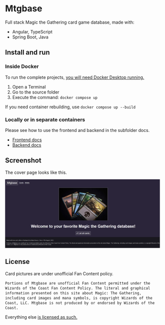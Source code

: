 # Mtgbase

Full stack Magic the Gathering card game database, made with:

- Angular, TypeScript
- Spring Boot, Java

## Install and run

### Inside Docker

To run the complete projects, [you will need Docker Desktop running.](https://www.docker.com/products/docker-desktop/)

1. Open a Terminal
1. Go to the source folder
1. Execute the command: `docker compose up`

If you need container rebuilding, use `docker compose up --build`

### Locally or in separate containers

Please see how to use the frontend and backend in the subfolder docs.

- [Frontend docs](frontend/README.md)
- [Backend docs](backend/README.md)

## Screenshot

The cover page looks like this.

![Cover page](screenshot.png)

## License

Card pictures are under unofficial Fan Content policy.

```
Portions of Mtgbase are unofficial Fan Content permitted under the Wizards of the Coast Fan Content Policy. The literal and graphical information presented on this site about Magic: The Gathering, including card images and mana symbols, is copyright Wizards of the Coast, LLC. Mtgbase is not produced by or endorsed by Wizards of the Coast.
```

Everything else [is licensed as such.](LICENSE)
